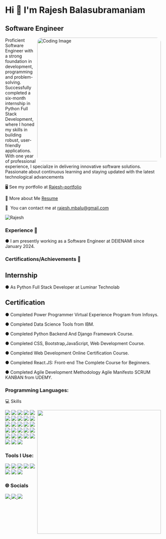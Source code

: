 Hi 👋 I'm Rajesh Balasubramaniam
=======================================

Software Engineer
-------------

<img align="right" alt="Coding Image" width="400" 
src="https://camo.githubusercontent.com/2366b34bb903c09617990fb5fff4622f3e941349e846ddb7e73df872a9d21233/68747470733a2f2f63646e2e6472696262626c652e636f6d2f75736572732f3733303730332f73637265656e73686f74732f363538313234332f6176656e746f2e676966" style="border-radius: 15px; overflow: hidden;">


Proficient Software Engineer with a strong foundation in development, programming and problem-solving. Successfully completed a six-month internship in Python Full Stack Development, where I honed my skills in building robust, user-friendly applications. With one year of professional experience, I specialize in delivering innovative software solutions. Passionate about continuous learning and staying updated with the latest technological advancements


🖥️  See my portfolio at [Rajesh-portfolio](https://react-portfolio-nu-opal.vercel.app/)

🧾  More about Me [Resume](https://drive.google.com/file/d/14oxgdh_XhO4jwMk6hYrbUHmj5a3Gtncl/view?usp=drivesdk)

📩  You can contact me at [rajesh.mbalu@gmail.com](mailto:rajesh.mbalu@gmail.com)

<p align="left"> <img src="https://komarev.com/ghpvc/?username=rb4807&label=Profile%20views&color=0e75b6&style=flat" alt="Rajesh" /> </p>



<h3 align="left">Experience 💼</h3>
● I am presently working as a Software Engineer at DEIENAMI since January 2024.

<h3 align="left">Certifications/Achievements 🥉</h3>

<h2 align="left">Internship</h3>

● As Python Full Stack Developer at Luminar Technolab

<h2 align="left">Certification</h3>

●	Completed Power Programmer Virtual Experience Program from Infosys.

●	Completed Data Science Tools from IBM.

●	Completed Python Backend And Django Framework Course.

●	Completed CSS, Bootstrap,JavaScript, Web Development Course.

● Completed Web Development Online Certification Course.

●	Completed React.JS: Front-end The Complete Course for Beginners.

● Completed Agile Development Methodology Agile Manifesto SCRUM KANBAN from UDEMY.

<h3 align="left">Programming Languages:</h3>
💻 Skills 

<p>
  <img align="right" width="400" src="https://webcodes.net/wp-content/uploads/2020/11/python-2.gif">
  <img src="https://img.shields.io/badge/Python-3776AB?style=for-the-badge&logo=python&logoColor=white" />
  <img src="https://img.shields.io/badge/javascript-%23323330.svg?style=for-the-badge&logo=javascript&logoColor=%23F7DF1E" />
  <img src="https://img.shields.io/badge/go-%2300ADD8.svg?style=for-the-badge&logo=go&logoColor=white"/>
  <img src="https://img.shields.io/badge/java-%23ED8B00.svg?style=for-the-badge&logo=openjdk&logoColor=white"/>
  
  <img src="https://img.shields.io/badge/django-%23092E20.svg?style=for-the-badge&logo=django&logoColor=white" />
  <img src="https://img.shields.io/badge/DJANGO-REST-ff1709?style=for-the-badge&logo=django&logoColor=white&color=ff1709&labelColor=gray"/>
  <img src="https://img.shields.io/badge/angular.js-%23E23237.svg?style=for-the-badge&logo=angularjs&logoColor=white"/>
  <img src="https://img.shields.io/badge/react-%2320232a.svg?style=for-the-badge&logo=react&logoColor=%2361DAFB" />
  <img src="https://img.shields.io/badge/node.js-6DA55F?style=for-the-badge&logo=node.js&logoColor=white" />

  <img src="https://img.shields.io/badge/JWT-black?style=for-the-badge&logo=JSON%20web%20tokens" />
  
  <img src="https://img.shields.io/badge/HTML5-E34F26?style=for-the-badge&logo=html5&logoColor=white" />
  <img src="https://img.shields.io/badge/CSS3-1572B6?style=for-the-badge&logo=css3&logoColor=white" />
  
  <img src="https://img.shields.io/badge/Tailwind-1572B6?style=for-the-badge&logo=tailwind&logoColor=white" />
  <img src="https://img.shields.io/badge/bootstrap-%23563D7C.svg?style=for-the-badge&logo=bootstrap&logoColor=white" />
  
  <img src="https://img.shields.io/badge/jquery-%230769AD.svg?style=for-the-badge&logo=jquery&logoColor=white" />
  
  <img src="https://img.shields.io/badge/mysql-4479A1.svg?style=for-the-badge&logo=mysql&logoColor=white"/>
  <img src="https://img.shields.io/badge/postgres-%23316192.svg?style=for-the-badge&logo=postgresql&logoColor=white"/>
  <img src="https://img.shields.io/badge/Amazon%20DynamoDB-4053D6?style=for-the-badge&logo=Amazon%20DynamoDB&logoColor=white"/>
  <img src="https://img.shields.io/badge/sqlite-%2307405e.svg?style=for-the-badge&logo=sqlite&logoColor=white"/>
  <img src="https://img.shields.io/badge/MongoDB-%234ea94b.svg?style=for-the-badge&logo=mongodb&logoColor=white"/>
  
  <img src="https://img.shields.io/badge/docker-%230db7ed.svg?style=for-the-badge&logo=docker&logoColor=white"/>
  
  <img src="https://img.shields.io/badge/apache-%23D42029.svg?style=for-the-badge&logo=apache&logoColor=white"/>
  <img src="https://img.shields.io/badge/nginx-%23009639.svg?style=for-the-badge&logo=nginx&logoColor=white"/>
  <img src="https://img.shields.io/badge/vercel-%23000000.svg?style=for-the-badge&logo=vercel&logoColor=white"/>
  <img src="https://img.shields.io/badge/github%20pages-121013?style=for-the-badge&logo=github&logoColor=white"/>
  
  <img src="https://img.shields.io/badge/-Swagger-%23Clojure?style=for-the-badge&logo=swagger&logoColor=white"/>
  <img src="https://img.shields.io/badge/jira-%230A0FFF.svg?style=for-the-badge&logo=jira&logoColor=white"/>
  
  <img src="https://img.shields.io/badge/WordPress-%23117AC9.svg?style=for-the-badge&logo=WordPress&logoColor=white"/>
 
 </p>
  <h3 align="left">Tools I Use:</h3>
  <p>
  <img src="https://img.shields.io/badge/Visual_Studio_Code-0078D4?style=for-the-badge&logo=visual%20studio%20code&logoColor=white" />
  <img src="https://img.shields.io/badge/Visual_Studio-5C2D91?style=for-the-badge&logo=visual%20studio&logoColor=white" />
  <img src="https://img.shields.io/badge/sublime_text-%23575757.svg?&style=for-the-badge&logo=sublime-text&logoColor=important" />
  <img src="https://img.shields.io/badge/PyCharm-000000.svg?&style=for-the-badge&logo=PyCharm&logoColor=white" />
  <img src="https://img.shields.io/badge/PostgreSQL-316192?style=for-the-badge&logo=postgresql&logoColor=white" /> 
  <img src="https://img.shields.io/badge/SQLite-07405E?style=for-the-badge&logo=sqlite&logoColor=white" />
  <img src="https://img.shields.io/badge/GIT-E44C30?style=for-the-badge&logo=git&logoColor=white"/>
  <img src="https://img.shields.io/badge/Postman-FF6C37?style=for-the-badge&logo=postman&logoColor=white"/>
</p>

  
### 🌐 Socials
 <p>
<a href="https://www.linkedin.com/in/rajesh-mbalu" target="blank">
  <img src="https://img.shields.io/badge/LinkedIn-%230077B5.svg?logo=linkedin&logoColor=white" /> 
<a/>
<a href="https://instagram.com/_._r__b_._" target="blank">
<img src="https://img.shields.io/badge/Instagram-%23E4405F.svg?logo=Instagram&logoColor=white"/>
 <a/>
 <a href="https://www.facebook.com/rajesh.balasubramanyam.3?mibextid=ZbWKwL" target="blank"> 
<img src="https://img.shields.io/badge/Facebook-%231877F2.svg?logo=Facebook&logoColor=white" />
  <a/>
   <p/>
